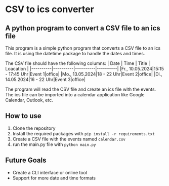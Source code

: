 # CSV to ics converter
## A python program to convert a CSV file to an ics file
This program is a simple python program that converts a CSV file to an ics file. It is using the datetime package to handle the dates and times. 

The CSV file should have the following columns:
| Date | Time | Title | Loacation |
|----------|----------|----------|----------|
|Fr., 10.05.2024|15:15 - 17:45 Uhr|Event 1|office|
|Mo., 13.05.2024|18 - 22 Uhr|Event 2|office|
|Di., 14.05.2024|16 - 22 Uhr|Event 3|office|

The program will read the CSV file and create an ics file with the events. The ics file can be imported into a calendar application like Google Calendar, Outlook, etc.

## How to use   
1. Clone the repository
2. Install the required packages with `pip install -r requirements.txt`
3. Create a CSV file with the events named `calendar.csv`
4. run the main.py file with `python main.py`

## Future Goals
- Create a CLI interface or online tool
- Support for more date and time formats
